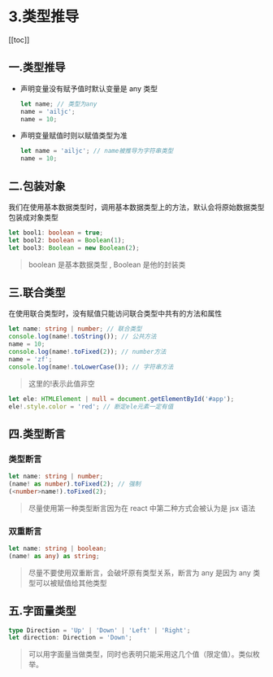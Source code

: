 # 3.类型推导

[[toc]]

## 一.类型推导

- 声明变量没有赋予值时默认变量是 any 类型
  ```ts
  let name; // 类型为any
  name = 'ailjc';
  name = 10;
  ```
- 声明变量赋值时则以赋值类型为准
  ```ts
  let name = 'ailjc'; // name被推导为字符串类型
  name = 10;
  ```

## 二.包装对象

我们在使用基本数据类型时，调用基本数据类型上的方法，默认会将原始数据类型包装成对象类型

```ts
let bool1: boolean = true;
let bool2: boolean = Boolean(1);
let bool3: Boolean = new Boolean(2);
```

> boolean 是基本数据类型 , Boolean 是他的封装类

## 三.联合类型

在使用联合类型时，没有赋值只能访问联合类型中共有的方法和属性

```ts
let name: string | number; // 联合类型
console.log(name!.toString()); // 公共方法
name = 10;
console.log(name!.toFixed(2)); // number方法
name = 'zf';
console.log(name!.toLowerCase()); // 字符串方法
```

> 这里的!表示此值非空

```ts
let ele: HTMLElement | null = document.getElementById('#app');
ele!.style.color = 'red'; // 断定ele元素一定有值
```

## 四.类型断言

### 类型断言

```ts
let name: string | number;
(name! as number).toFixed(2); // 强制
(<number>name!).toFixed(2);
```

> 尽量使用第一种类型断言因为在 react 中第二种方式会被认为是 jsx 语法

### 双重断言

```ts
let name: string | boolean;
(name! as any) as string;
```

> 尽量不要使用双重断言，会破坏原有类型关系，断言为 any 是因为 any 类型可以被赋值给其他类型

## 五.字面量类型

```ts
type Direction = 'Up' | 'Down' | 'Left' | 'Right';
let direction: Direction = 'Down';
```

> 可以用字面量当做类型，同时也表明只能采用这几个值（限定值）。类似枚举。
